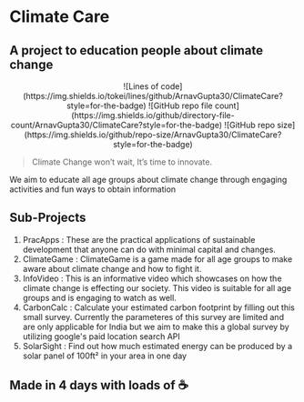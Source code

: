# Climate Care
## A project to education people about climate change

<p align="center">
![Lines of code](https://img.shields.io/tokei/lines/github/ArnavGupta30/ClimateCare?style=for-the-badge) ![GitHub repo file count](https://img.shields.io/github/directory-file-count/ArnavGupta30/ClimateCare?style=for-the-badge) ![GitHub repo size](https://img.shields.io/github/repo-size/ArnavGupta30/ClimateCare?style=for-the-badge)
</p>

> Climate Change won’t wait, It’s time to innovate.

We aim to educate all age groups about climate change through engaging activities and fun ways to obtain information


## Sub-Projects

1. PracApps : These are the practical applications of sustainable development that anyone can do with minimal capital and changes.
2. ClimateGame : ClimateGame is a game made for all age groups to make aware about climate change and how to fight it.
3. InfoVideo : This is an informative video which showcases on how the climate change is effecting our society. This video is suitable for all age groups and is engaging to watch as well.
4. CarbonCalc : Calculate your estimated carbon footprint by filling out this small survey. Currently the parameteres of this survey are limited and are only applicable for India but we aim to make this a global survey by utilizing google's paid location search API
5. SolarSight : Find out how much estimated energy can be produced by a solar panel of 100ft² in your area in one day

## Made in 4 days with loads of ☕